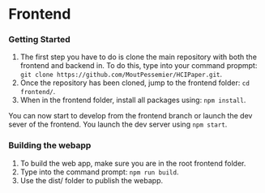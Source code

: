 # Frontend

### Getting Started

1. The first step you have to do is clone the main repository with both the frontend and backend in. To do this, type into your command propmpt: `git clone https://github.com/MoutPessemier/HCIPaper.git`.
2. Once the repository has been cloned, jump to the frontend folder: `cd frontend/`.
3. When in the frontend folder, install all packages using: `npm install`.

You can now start to develop from the frontend branch or launch the dev sever of the frontend. You launch the dev server using `npm start`.

### Building the webapp

1. To build the web app, make sure you are in the root frontend folder.
2. Type into the command prompt: `npm run build`.
3. Use the dist/ folder to publish the webapp.
